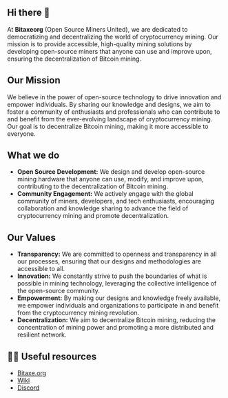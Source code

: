## Hi there 👋


At **Bitaxeorg** (Open Source Miners United), we are dedicated to democratizing and decentralizing the world of cryptocurrency mining. Our mission is to provide accessible, high-quality mining solutions by developing open-source miners that anyone can use and improve upon, ensuring the decentralization of Bitcoin mining.

## Our Mission

We believe in the power of open-source technology to drive innovation and empower individuals. By sharing our knowledge and designs, we aim to foster a community of enthusiasts and professionals who can contribute to and benefit from the ever-evolving landscape of cryptocurrency mining. Our goal is to decentralize Bitcoin mining, making it more accessible to everyone.

## What we do

- **Open Source Development:** We design and develop open-source mining hardware that anyone can use, modify, and improve upon, contributing to the decentralization of Bitcoin mining.
- **Community Engagement:** We actively engage with the global community of miners, developers, and tech enthusiasts, encouraging collaboration and knowledge sharing to advance the field of cryptocurrency mining and promote decentralization.

## Our Values

- **Transparency:** We are committed to openness and transparency in all our processes, ensuring that our designs and methodologies are accessible to all.
- **Innovation:** We constantly strive to push the boundaries of what is possible in mining technology, leveraging the collective intelligence of the open-source community.
- **Empowerment:** By making our designs and knowledge freely available, we empower individuals and organizations to participate in and benefit from the cryptocurrency mining revolution.
- **Decentralization:** We aim to decentralize Bitcoin mining, reducing the concentration of mining power and promoting a more distributed and resilient network.

## 👩‍💻 Useful resources

- [Bitaxe.org](https://bitaxe.org)
- [Wiki](https://osmu.wiki)
- [Discord](https://discord.gg/osmu)
<!--

**Here are some ideas to get you started:**

🙋‍♀️ A short introduction - what is your organization all about?
🌈 Contribution guidelines - how can the community get involved?
👩‍💻 Useful resources - where can the community find your docs? Is there anything else the community should know?
🍿 Fun facts - what does your team eat for breakfast?
🧙 Remember, you can do mighty things with the power of [Markdown](https://docs.github.com/github/writing-on-github/getting-started-with-writing-and-formatting-on-github/basic-writing-and-formatting-syntax)
-->
